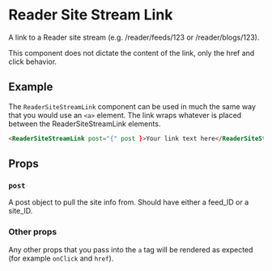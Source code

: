 # Reader Site Stream Link

A link to a Reader site stream (e.g. /reader/feeds/123 or /reader/blogs/123).

This component does not dictate the content of the link, only the href and click behavior.

## Example

The `ReaderSiteStreamLink` component can be used in much the same way that you would use an `<a>` element. The link wraps whatever is placed between the ReaderSiteStreamLink elements.

```html
<ReaderSiteStreamLink post="{" post }>Your link text here</ReaderSiteStreamLink>
```

## Props

### `post`

A post object to pull the site info from. Should have either a feed_ID or a site_ID.

### Other props

Any other props that you pass into the `a` tag will be rendered as expected (for example `onClick` and `href`).
